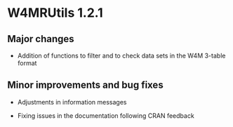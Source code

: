 # W4MRUtils 1.2.1

## Major changes

* Addition of functions to filter and to check data sets in the W4M 3-table format

## Minor improvements and bug fixes

* Adjustments in information messages

* Fixing issues in the documentation following CRAN feedback